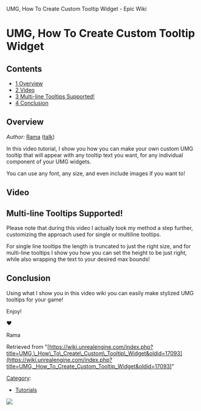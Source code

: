 UMG, How To Create Custom Tooltip Widget - Epic Wiki                    

UMG, How To Create Custom Tooltip Widget
========================================

Contents
--------

*   [1 Overview](#Overview)
*   [2 Video](#Video)
*   [3 Multi-line Tooltips Supported!](#Multi-line_Tooltips_Supported.21)
*   [4 Conclusion](#Conclusion)

Overview
--------

_Author:_ [Rama](/User:Rama "User:Rama") ([talk](/User_talk:Rama "User talk:Rama"))

In this video tutorial, I show you how you can make your own custom UMG tooltip that will appear with any tooltip text you want, for any individual component of your UMG widgets.

You can use any font, any size, and even include images if you want to!

Video
-----

Multi-line Tooltips Supported!
------------------------------

Please note that during this video I actually took my method a step further, customizing the approach used for single or multiline tooltips.

For single line tooltips the length is truncated to just the right size, and for multi-line tooltips I show you how you can set the height to be just right, while also wrapping the text to your desired max bounds!

Conclusion
----------

Using what I show you in this video wiki you can easily make stylized UMG tooltips for your game!

Enjoy!

♥

Rama

Retrieved from "[https://wiki.unrealengine.com/index.php?title=UMG,\_How\_To\_Create\_Custom\_Tooltip\_Widget&oldid=17093](https://wiki.unrealengine.com/index.php?title=UMG,_How_To_Create_Custom_Tooltip_Widget&oldid=17093)"

[Category](/Special:Categories "Special:Categories"):

*   [Tutorials](/Category:Tutorials "Category:Tutorials")

  ![](https://tracking.unrealengine.com/track.png)